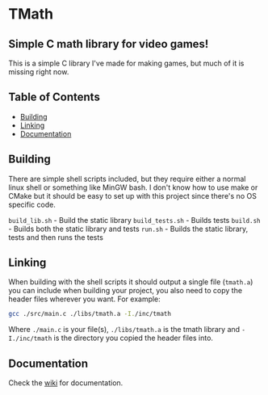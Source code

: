 # TMath
## Simple C math library for video games!


This is a simple C library I've made for making games, but much of it is missing right now.

## Table of Contents
- [Building](#building)
- [Linking](#linking)
- [Documentation](#documentation)

## Building
There are simple shell scripts included, but they require either a normal linux shell or something like MinGW bash.
I don't know how to use make or CMake but it should be easy to set up with this project since there's no OS specific code.

`build_lib.sh` - Build the static library
`build_tests.sh` - Builds tests
`build.sh` - Builds both the static library and tests
`run.sh` - Builds the static library, tests and then runs the tests


## Linking
When building with the shell scripts it should output a single file (`tmath.a`) you can include when building your project, you also need to copy the header files wherever you want.
For example:
```sh
gcc ./src/main.c ./libs/tmath.a -I./inc/tmath
```
Where `./main.c` is your file(s), `./libs/tmath.a` is the tmath library and `-I./inc/tmath` is the directory you copied the header files into.

## Documentation
Check the [wiki](https://github.com/NocturnalGamesStudio/TMath/wiki) for documentation.